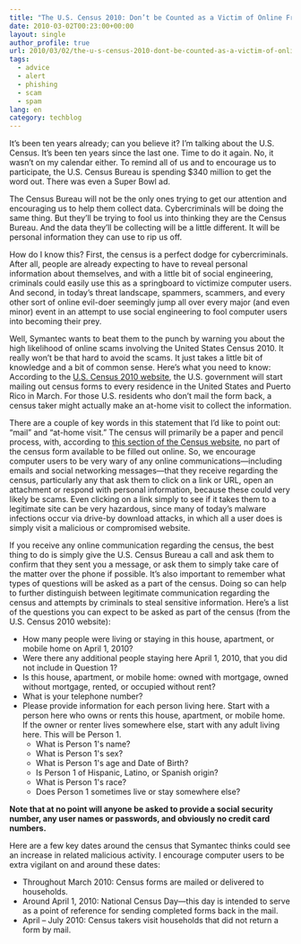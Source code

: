```yaml
---
title: "The U.S. Census 2010: Don’t be Counted as a Victim of Online Fraud"
date: 2010-03-02T00:23:00+00:00
layout: single
author_profile: true
url: 2010/03/02/the-u-s-census-2010-dont-be-counted-as-a-victim-of-online-fraud/
tags:
  - advice
  - alert
  - phishing
  - scam
  - spam
lang: en
category: techblog
---
```

It’s been ten years already; can you believe it? I’m talking about the U.S. Census. It’s been ten years since the last one. Time to do it again. No, it wasn’t on my calendar either. To remind all of us and to encourage us to participate, the U.S. Census Bureau is spending $340 million to get the word out. There was even a Super Bowl ad. 

The Census Bureau will not be the only ones trying to get our attention and encouraging us to help them collect data. Cybercriminals will be doing the same thing. But they’ll be trying to fool us into thinking they are the Census Bureau. And the data they’ll be collecting will be a little different. It will be personal information they can use to rip us off.

How do I know this? First, the census is a perfect dodge for cybercriminals. After all, people are already expecting to have to reveal personal information about themselves, and with a little bit of social engineering, criminals could easily use this as a springboard to victimize computer users. And second, in today’s threat landscape, spammers, scammers, and every other sort of online evil-doer seemingly jump all over every major (and even minor) event in an attempt to use social engineering to fool computer users into becoming their prey.  

Well, Symantec wants to beat them to the punch by warning you about the high likelihood of online scams involving the United States Census 2010. It really won’t be that hard to avoid the scams. It just takes a little bit of knowledge and a bit of common sense. Here’s what you need to know:  
According to the <a href="http://2010.census.gov/2010census/index.php" target="_blank">U.S. Census 2010 website</a>, the U.S. government will start mailing out census forms to every residence in the United States and Puerto Rico in March. For those U.S. residents who don’t mail the form back, a census taker might actually make an at-home visit to collect the information.

There are a couple of key words in this statement that I’d like to point out: “mail” and “at-home visit.” The census will primarily be a paper and pencil process, with, according to [this section of the Census website](http://2010.census.gov/2010census/how/interactive-form.php), no part of the census form available to be filled out online. So, we encourage computer users to be very wary of any online communications—including emails and social networking messages—that they receive regarding the census, particularly any that ask them to click on a link or URL, open an attachment or respond with personal information, because these could very likely be scams. Even clicking on a link simply to see if it takes them to a legitimate site can be very hazardous, since many of today’s malware infections occur via drive-by download attacks, in which all a user does is simply visit a malicious or compromised website.

If you receive any online communication regarding the census, the best thing to do is simply give the U.S. Census Bureau a call and ask them to confirm that they sent you a message, or ask them to simply take care of the matter over the phone if possible. It’s also important to remember what types of questions will be asked as a part of the census. Doing so can help to further distinguish between legitimate communication regarding the census and attempts by criminals to steal sensitive information. Here’s a list of the questions you can expect to be asked as part of the census (from the U.S. Census 2010 website):

  * How many people were living or staying in this house, apartment, or mobile home on April 1, 2010?
  * Were there any additional people staying here April 1, 2010, that you did not include in Question 1?
  * Is this house, apartment, or mobile home: owned with mortgage, owned without mortgage, rented, or occupied without rent?
  * What is your telephone number?
  * Please provide information for each person living here. Start with a person here who owns or rents this house, apartment, or mobile home. If the owner or renter lives somewhere else, start with any adult living here. This will be Person 1. 
      * What is Person 1's name?
      * What is Person 1's sex?
      * What is Person 1's age and Date of Birth?
      * Is Person 1 of Hispanic, Latino, or Spanish origin?
      * What is Person 1's race?
      * Does Person 1 sometimes live or stay somewhere else?

 **Note that at no point will anyone be asked to provide a social security number, any user names or passwords, and obviously no credit card numbers.**

Here are a few key dates around the census that Symantec thinks could see an increase in related malicious activity. I encourage computer users to be extra vigilant on and around these dates: 

  * Throughout March 2010: Census forms are mailed or delivered to households.
  * Around April 1, 2010: National Census Day—this day is intended to serve as a point of reference for sending completed forms back in the mail.
  * April – July 2010: Census takers visit households that did not return a form by mail.